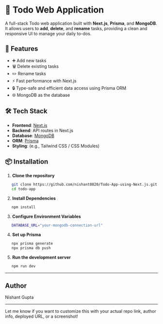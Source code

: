 # 📝 Todo Web Application

A full-stack Todo web application built with **Next.js**, **Prisma**, and **MongoDB**. It allows users to **add**, **delete**, and **rename** tasks, providing a clean and responsive UI to manage your daily to-dos.

## 🚀 Features

- ➕ Add new tasks
- 🗑️ Delete existing tasks
- ✏️ Rename tasks
- ⚡ Fast performance with Next.js
- 🔒 Type-safe and efficient data access using Prisma ORM
- 🌐 MongoDB as the database

## 🛠️ Tech Stack

- **Frontend**: [Next.js](https://nextjs.org/)
- **Backend**: API routes in Next.js
- **Database**: [MongoDB](https://www.mongodb.com/)
- **ORM**: [Prisma](https://www.prisma.io/)
- **Styling**: (e.g., Tailwind CSS / CSS Modules)

## 📦 Installation

1. **Clone the repository**
```bash
   git clone https://github.com/nishant0820/Todo-App-using-Next.js.git
   cd todo-app
```
2. **Install Dependencies**
```bash
   npm install
```
3. **Configure Environment Variables**
```bash
   DATABASE_URL="your-mongodb-connection-url"
```
4. **Set up Prisma**
```bash
   npx prisma generate
   npx prisma db push
```
5. **Run the development server**
```bash
   npm run dev
```

---

## Author
Nishant Gupta

---

Let me know if you want to customize this with your actual repo link, author info, deployed URL, or a screenshot!
